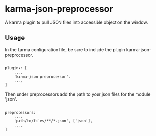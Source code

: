 karma-json-preprocessor
=======================

A karma plugin to pull JSON files into accessible object on the window.

Usage
-----

In the karma configuration file, be sure to include the plugin karma-json-preprocessor.

<pre><code>
plugins: [
	...,
	'karma-json-preprocessor',
	...,
]
</code></pre>

Then under preprocessors add the path to your json files for the module 'json'.

<pre><code>
preprocessors: [
	...,
	'path/to/files/**/*.json', ['json'],
	...,
]
</code></pre>